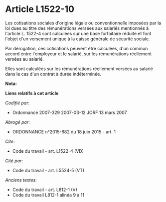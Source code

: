 # Article L1522-10

Les cotisations sociales d'origine légale ou conventionnelle imposées par la loi dues au titre des rémunérations versées aux
salariés mentionnés à l'article L. 1522-4 sont calculées sur une base forfaitaire réduite et font l'objet d'un versement
unique à la caisse générale de sécurité sociale.

Par dérogation, ces cotisations peuvent être calculées, d'un commun accord entre l'employeur et le salarié, sur les
rémunérations réellement versées au salarié.

Elles sont calculées sur les rémunérations réellement versées au salarié dans le cas d'un contrat à durée indéterminée.

**Nota:**



**Liens relatifs à cet article**

_Codifié par_:

  - Ordonnance 2007-329 2007-03-12 JORF 13 mars 2007

_Abrogé par_:

  - ORDONNANCE n°2015-682 du 18 juin 2015 - art. 1

_Cite_:

  - Code du travail - art. L1522-4 (VD)

_Cité par_:

  - Code du travail - art. L5524-5 (VT)

_Anciens textes_:

  - Code du travail - art. L812-1 (V)
  - Code du travail L812-1 alinéa 9 à 11
